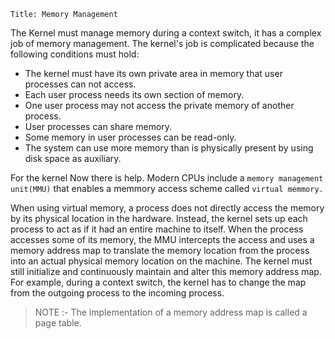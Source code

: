 ```
Title: Memory Management
```

The Kernel must manage memory during a context switch, it has a complex job of memory management. The kernel's job is complicated because the following conditions must hold:

- The kernel must have its own private area in memory that user processes can not access.
- Each user process needs its own section of memory.
- One user process may not access the private memory of another process.
- User processes can share memory.
- Some memory in user processes can be read-only.
- The system can use more memory than is physically present by using disk space as auxiliary.


For the kernel Now there is help. Modern CPUs include a `memory management unit(MMU)` that enables a memmory access scheme called `virtual memmory.`

When using virtual memory, a process does not
directly access the memory by its physical location in the hardware. Instead, the kernel sets up each process
to act as if it had an entire machine to itself. When the process accesses some of its memory, the MMU
intercepts the access and uses a memory address map to translate the memory location from the process into
an actual physical memory location on the machine. The kernel must still initialize and continuously maintain
and alter this memory address map. For example, during a context switch, the kernel has to change the map
from the outgoing process to the incoming process.


> NOTE :- The implementation of a memory address map is called a page table.
